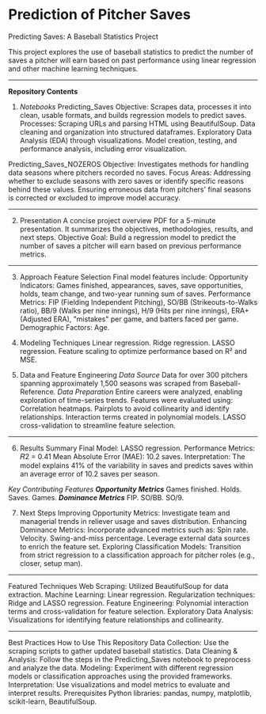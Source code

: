 # Prediction of Pitcher Saves
Predicting Saves: A Baseball Statistics Project

This project explores the use of baseball statistics to predict the number of saves a pitcher will earn based on past performance using linear regression and other machine learning techniques.
___

**Repository Contents**
1. *Notebooks*
Predicting_Saves
Objective: Scrapes data, processes it into clean, usable formats, and builds regression models to predict saves.
Processes:
Scraping URLs and parsing HTML using BeautifulSoup.
Data cleaning and organization into structured dataframes.
Exploratory Data Analysis (EDA) through visualizations.
Model creation, testing, and performance analysis, including error visualization.

Predicting_Saves_NOZEROS
Objective: Investigates methods for handling data seasons where pitchers recorded no saves.
Focus Areas:
Addressing whether to exclude seasons with zero saves or identify specific reasons behind these values.
Ensuring erroneous data from pitchers' final seasons is corrected or excluded to improve model accuracy.
___

2. Presentation
A concise project overview PDF for a 5-minute presentation. It summarizes the objectives, methodologies, results, and next steps.
Objective
Goal: Build a regression model to predict the number of saves a pitcher will earn based on previous performance metrics.
___

3. Approach
Feature Selection
Final model features include:
Opportunity Indicators: Games finished, appearances, saves, save opportunities, holds, team change, and two-year running sum of saves.
Performance Metrics: FIP (Fielding Independent Pitching), SO/BB (Strikeouts-to-Walks ratio), BB/9 (Walks per nine innings), H/9 (Hits per nine innings), ERA+ (Adjusted ERA), "mistakes" per game, and batters faced per game.
Demographic Factors: Age.

4. Modeling Techniques
Linear regression.
Ridge regression.
LASSO regression.
Feature scaling to optimize performance based on R² and MSE.

5. Data and Feature Engineering
*Data Source*
Data for over 300 pitchers spanning approximately 1,500 seasons was scraped from Baseball-Reference.
*Data Preparation*
Entire careers were analyzed, enabling exploration of time-series trends.
Features were evaluated using:
Correlation heatmaps.
Pairplots to avoid collinearity and identify relationships.
Interaction terms created in polynomial models.
LASSO cross-validation to streamline feature selection.
___

6. Results Summary
Final Model: LASSO regression.
Performance Metrics:
𝑅2 = 0.41
Mean Absolute Error (MAE): 10.2 saves.
Interpretation: The model explains 41% of the variability in saves and predicts saves within an average error of 10.2 saves per season.

*Key Contributing Features*
***Opportunity Metrics***
Games finished.
Holds.
Saves.
Games.
***Dominance Metrics***
FIP.
SO/BB.
SO/9.

7. Next Steps
Improving Opportunity Metrics:
Investigate team and managerial trends in reliever usage and saves distribution.
Enhancing Dominance Metrics:
Incorporate advanced metrics such as:
Spin rate.
Velocity.
Swing-and-miss percentage.
Leverage external data sources to enrich the feature set.
Exploring Classification Models:
Transition from strict regression to a classification approach for pitcher roles (e.g., closer, setup man).
___

Featured Techniques
Web Scraping: Utilized BeautifulSoup for data extraction.
Machine Learning:
Linear regression.
Regularization techniques: Ridge and LASSO regression.
Feature Engineering: Polynomial interaction terms and cross-validation for feature selection.
Exploratory Data Analysis:
Visualizations for identifying feature relationships and collinearity.
___

Best Practices
How to Use This Repository
Data Collection: Use the scraping scripts to gather updated baseball statistics.
Data Cleaning & Analysis: Follow the steps in the Predicting_Saves notebook to preprocess and analyze the data.
Modeling: Experiment with different regression models or classification approaches using the provided frameworks.
Interpretation: Use visualizations and model metrics to evaluate and interpret results.
Prerequisites
Python libraries: pandas, numpy, matplotlib, scikit-learn, BeautifulSoup.
